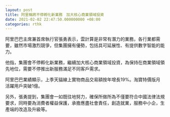 ```yaml
---
layout: post
title: 阿里稱將不停孵化新業務　加大核心商業領域投資
date: 2021-02-02 22:47:50.000000000 +08:00
categories: rthk
---
```


阿里巴巴主席兼首席執行官張勇表示，雲計算是非常有潛力的業務，各行業都需要，雖然市場激烈競爭，但集團擁有優勢，包括具可延展性、有提供數字智能的能力。

他指，集團會不停孵化新業務，繼續加大核心商業領域投資，為保持在商業領域領先地位，需要不停推出新服務滿足不同客戶需求。

阿里巴巴業績顯示，上季天貓線上實物商品交易額按年增長19%。淘寶特價版月活躍用戶突破1億。

另外，張勇提到，集團會一如既往地努力，確保所做所為不僅要符合中國法律法規要求，同時要為消費者權益保護，承擔應盡社會責任，創造就業，服務中小企，生產端的改造及升級等。
